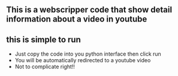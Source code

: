## This is a webscripper code that show detail information about a video in youtube
## this is simple to run
* Just copy the code into you python interface then click run
* You will be automatically redirected to a youtube video
* Not to complicate right!!
